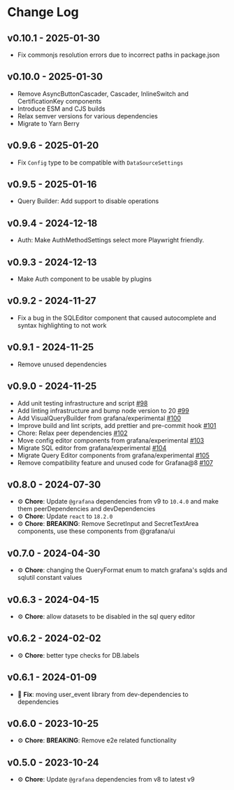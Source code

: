 # Change Log

## v0.10.1 - 2025-01-30

- Fix commonjs resolution errors due to incorrect paths in package.json

## v0.10.0 - 2025-01-30

- Remove AsyncButtonCascader, Cascader, InlineSwitch and CertificationKey components
- Introduce ESM and CJS builds
- Relax semver versions for various dependencies
- Migrate to Yarn Berry

## v0.9.6 - 2025-01-20

- Fix `Config` type to be compatible with `DataSourceSettings`

## v0.9.5 - 2025-01-16

- Query Builder: Add support to disable operations

## v0.9.4 - 2024-12-18

- Auth: Make AuthMethodSettings select more Playwright friendly.

## v0.9.3 - 2024-12-13

- Make Auth component to be usable by plugins

## v0.9.2 - 2024-11-27

- Fix a bug in the SQLEditor component that caused autocomplete and syntax highlighting to not work

## v0.9.1 - 2024-11-25

- Remove unused dependencies

## v0.9.0 - 2024-11-25

- Add unit testing infrastructure and script [#98](https://github.com/grafana/plugin-ui/pull/98)
- Add linting infrastructure and bump node version to 20 [#99](https://github.com/grafana/plugin-ui/pull/99)
- Add VisualQueryBuilder from grafana/experimental [#100](https://github.com/grafana/plugin-ui/pull/100)
- Improve build and lint scripts, add prettier and pre-commit hook [#101](https://github.com/grafana/plugin-ui/pull/101)
- Chore: Relax peer dependencies [#102](https://github.com/grafana/plugin-ui/pull/102)
- Move config editor components from grafana/experimental [#103](https://github.com/grafana/plugin-ui/pull/103)
- Migrate SQL editor from grafana/experimental [#104](https://github.com/grafana/plugin-ui/pull/104)
- Migrate Query Editor components from grafana/experimental [#105](https://github.com/grafana/plugin-ui/pull/105)
- Remove compatibility feature and unused code for Grafana@8 [#107](https://github.com/grafana/plugin-ui/pull/107)

## v0.8.0 - 2024-07-30

- ⚙️ **Chore**: Update `@grafana` dependencies from v9 to `10.4.0` and make them peerDependencies and devDependencies
- ⚙️ **Chore**: Update `react` to `18.2.0`
- ⚙️ **Chore**: **BREAKING**: Remove SecretInput and SecretTextArea components, use these components from @grafana/ui

## v0.7.0 - 2024-04-30

- ⚙️ **Chore**: changing the QueryFormat enum to match grafana's sqlds and sqlutil constant values

## v0.6.3 - 2024-04-15

- ⚙️ **Chore**: allow datasets to be disabled in the sql query editor

## v0.6.2 - 2024-02-02

- ⚙️ **Chore**: better type checks for DB.labels

## v0.6.1 - 2024-01-09

- 🐛 **Fix**: moving user_event library from dev-dependencies to dependencies

## v0.6.0 - 2023-10-25

- ⚙️ **Chore**: **BREAKING**: Remove e2e related functionality

## v0.5.0 - 2023-10-24

- ⚙️ **Chore**: Update `@grafana` dependencies from v8 to latest v9
